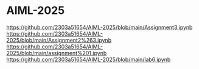 # AIML-2025
https://github.com/2303a51654/AIML-2025/blob/main/Assignment3.ipynb
https://github.com/2303a51654/AIML-2025/blob/main/Assignment2%263.ipynb
https://github.com/2303a51654/AIML-2025/blob/main/assignment%201.ipynb
https://github.com/2303a51654/AIML-2025/blob/main/lab6.ipynb
